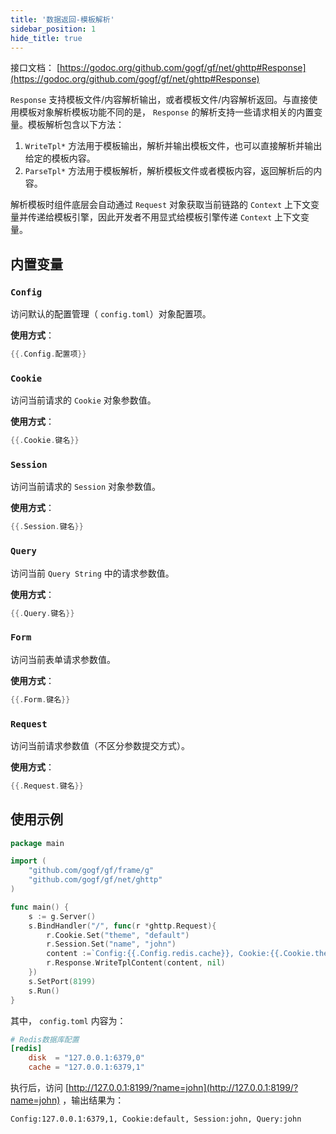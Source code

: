 ```yaml
---
title: '数据返回-模板解析'
sidebar_position: 1
hide_title: true
---
```


接口文档： [https://godoc.org/github.com/gogf/gf/net/ghttp#Response](https://godoc.org/github.com/gogf/gf/net/ghttp#Response)

`Response` 支持模板文件/内容解析输出，或者模板文件/内容解析返回。与直接使用模板对象解析模板功能不同的是， `Response` 的解析支持一些请求相关的内置变量。模板解析包含以下方法：

1. `WriteTpl*` 方法用于模板输出，解析并输出模板文件，也可以直接解析并输出给定的模板内容。
2. `ParseTpl*` 方法用于模板解析，解析模板文件或者模板内容，返回解析后的内容。

解析模板时组件底层会自动通过 `Request` 对象获取当前链路的 `Context` 上下文变量并传递给模板引擎，因此开发者不用显式给模板引擎传递 `Context` 上下文变量。

## 内置变量

### `Config`

访问默认的配置管理（ `config.toml`）对象配置项。

**使用方式**：

```  go
{{.Config.配置项}}

```

### `Cookie`

访问当前请求的 `Cookie` 对象参数值。

**使用方式**：

```  go
{{.Cookie.键名}}

```

### `Session`

访问当前请求的 `Session` 对象参数值。

**使用方式**：

```  go
{{.Session.键名}}

```

### `Query`

访问当前 `Query String` 中的请求参数值。

**使用方式**：

```  go
{{.Query.键名}}

```

### `Form`

访问当前表单请求参数值。

**使用方式**：

```  go
{{.Form.键名}}

```

### `Request`

访问当前请求参数值（不区分参数提交方式）。

**使用方式**：

```  go
{{.Request.键名}}

```

## 使用示例

```  go
package main

import (
    "github.com/gogf/gf/frame/g"
    "github.com/gogf/gf/net/ghttp"
)

func main() {
    s := g.Server()
    s.BindHandler("/", func(r *ghttp.Request){
        r.Cookie.Set("theme", "default")
        r.Session.Set("name", "john")
        content :=`Config:{{.Config.redis.cache}}, Cookie:{{.Cookie.theme}}, Session:{{.Session.name}}, Query:{{.Query.name}}`
        r.Response.WriteTplContent(content, nil)
    })
    s.SetPort(8199)
    s.Run()
}

```

其中， `config.toml` 内容为：

```  toml
# Redis数据库配置
[redis]
    disk  = "127.0.0.1:6379,0"
    cache = "127.0.0.1:6379,1"

```

执行后，访问 [http://127.0.0.1:8199/?name=john](http://127.0.0.1:8199/?name=john) ，输出结果为：

``` html
Config:127.0.0.1:6379,1, Cookie:default, Session:john, Query:john

```